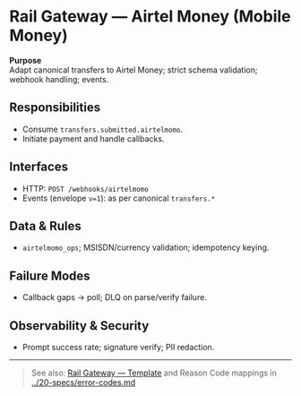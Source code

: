 # Rail Gateway — Airtel Money (Mobile Money)

**Purpose**  
Adapt canonical transfers to Airtel Money; strict schema validation; webhook handling; events.

## Responsibilities
- Consume `transfers.submitted.airtelmomo`.
- Initiate payment and handle callbacks.

## Interfaces
- HTTP: `POST /webhooks/airtelmomo`
- Events (envelope `v=1`): as per canonical `transfers.*`

## Data & Rules
- `airtelmomo_ops`; MSISDN/currency validation; idempotency keying.

## Failure Modes
- Callback gaps → poll; DLQ on parse/verify failure.

## Observability & Security
- Prompt success rate; signature verify; PII redaction.

---

> See also: [Rail Gateway — Template](./rail-gateway-template.md) and Reason Code mappings in [../20-specs/error-codes.md](../20-specs/error-codes.md)
